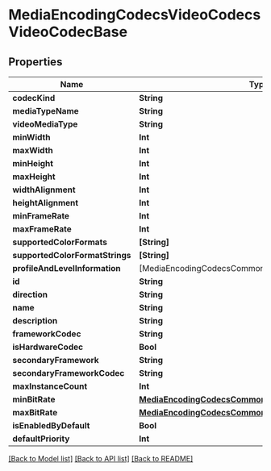 # MediaEncodingCodecsVideoCodecsVideoCodecBase

## Properties
Name | Type | Description | Notes
------------ | ------------- | ------------- | -------------
**codecKind** | **String** |  | [optional] 
**mediaTypeName** | **String** |  | [optional] 
**videoMediaType** | **String** |  | [optional] 
**minWidth** | **Int** |  | [optional] 
**maxWidth** | **Int** |  | [optional] 
**minHeight** | **Int** |  | [optional] 
**maxHeight** | **Int** |  | [optional] 
**widthAlignment** | **Int** |  | [optional] 
**heightAlignment** | **Int** |  | [optional] 
**minFrameRate** | **Int** |  | [optional] 
**maxFrameRate** | **Int** |  | [optional] 
**supportedColorFormats** | **[String]** |  | [optional] 
**supportedColorFormatStrings** | **[String]** |  | [optional] 
**profileAndLevelInformation** | [MediaEncodingCodecsCommonTypesProfileLevelInformation] |  | [optional] 
**id** | **String** |  | [optional] 
**direction** | **String** |  | [optional] 
**name** | **String** |  | [optional] 
**description** | **String** |  | [optional] 
**frameworkCodec** | **String** |  | [optional] 
**isHardwareCodec** | **Bool** |  | [optional] 
**secondaryFramework** | **String** |  | [optional] 
**secondaryFrameworkCodec** | **String** |  | [optional] 
**maxInstanceCount** | **Int** |  | [optional] 
**minBitRate** | [**MediaEncodingCodecsCommonTypesBitRate**](MediaEncodingCodecsCommonTypesBitRate.md) |  | [optional] 
**maxBitRate** | [**MediaEncodingCodecsCommonTypesBitRate**](MediaEncodingCodecsCommonTypesBitRate.md) |  | [optional] 
**isEnabledByDefault** | **Bool** |  | [optional] 
**defaultPriority** | **Int** |  | [optional] 

[[Back to Model list]](../README.md#documentation-for-models) [[Back to API list]](../README.md#documentation-for-api-endpoints) [[Back to README]](../README.md)


